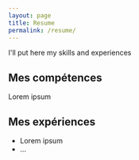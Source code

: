 ```yaml
---
layout: page
title: Resume
permalink: /resume/
---
```


I'll put here my skills and experiences

## Mes compétences
Lorem ipsum

## Mes expériences
- Lorem ipsum
- ...
